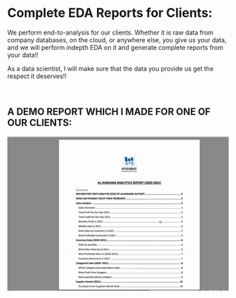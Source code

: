 # Complete EDA Reports for Clients:

<p> We perform end-to-analysis for our clients. Whether it is raw data from company databases, on the cloud, or anywhere else, you give us your data, and we will perform indepth EDA on it and generate complete reports from your data!! </p>

<p> As a data scientist, I will make sure that the data you provide us get the respect it deserves!! </p>


<br />

## A DEMO REPORT WHICH I MADE FOR ONE OF OUR CLIENTS:
<img src="https://github.com/waleedjmm/Customized-Analysis-Reports/blob/main/Al-Hawama.gif" />
